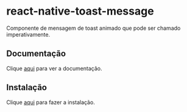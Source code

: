# react-native-toast-message

Componente de mensagem de toast animado que pode ser chamado imperativamente.

## Documentação

Clique [aqui](https://github.com/calintamas/react-native-toast-message) para ver a documentação.

## Instalação

Clique [aqui](https://www.npmjs.com/package/react-native-toast-message) para fazer a instalação.